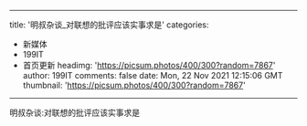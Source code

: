 
---
title: '明叔杂谈_对联想的批评应该实事求是'
categories: 
 - 新媒体
 - 199IT
 - 首页更新
headimg: 'https://picsum.photos/400/300?random=7867'
author: 199IT
comments: false
date: Mon, 22 Nov 2021 12:15:06 GMT
thumbnail: 'https://picsum.photos/400/300?random=7867'
---

<div>   
明叔杂谈:对联想的批评应该实事求是  
</div>
            